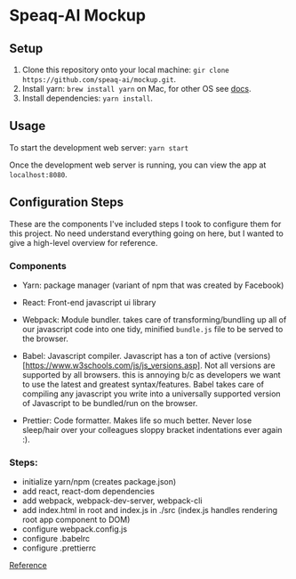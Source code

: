 # Speaq-AI Mockup

## Setup

1. Clone this repository onto your local machine: `gir clone https://github.com/speaq-ai/mockup.git`.
2. Install yarn: `brew install yarn` on Mac, for other OS see [docs](https://yarnpkg.com/lang/en/docs/install/#mac-stable).
3. Install dependencies: `yarn install`.

## Usage

To start the development web server: `yarn start`

Once the development web server is running, you can view the app at `localhost:8080`.

## Configuration Steps

These are the components I've included steps I took to configure them for this project. No need understand everything going on here, but I wanted to give a high-level overview for reference.

### Components

- Yarn: package manager (variant of npm that was created by Facebook)

- React: Front-end javascript ui library

- Webpack: Module bundler. takes care of transforming/bundling up all of our javascript code into one tidy, minified `bundle.js` file to be served to the browser.

- Babel: Javascript compiler. Javascript has a ton of active (versions)[https://www.w3schools.com/js/js_versions.asp]. Not all versions are supported by all browsers. this is annoying b/c as developers we want to use the latest and greatest syntax/features. Babel takes care of compiling any javascript you write into a universally supported version of Javascript to be bundled/run on the browser.

- Prettier: Code formatter. Makes life so much better. Never lose sleep/hair over your colleagues sloppy bracket indentations ever again :).

### Steps:

- initialize yarn/npm (creates package.json)
- add react, react-dom dependencies
- add webpack, webpack-dev-server, webpack-cli
- add index.html in root and index.js in ./src (index.js handles rendering root app component to DOM)
- configure webpack.config.js
- configure .babelrc
- configure .prettierrc

[Reference](https://dev.to/nsebhastian/step-by-step-react-configuration-2nma#why-create-your-own-configuration)
